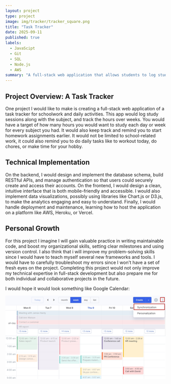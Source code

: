 ```yaml
---
layout: project
type: project
image: img/tracker/tracker_square.png
title: "Task Tracker"
date: 2025-09-11
published: true
labels:
  - JavaScipt
  - Git
  - SQL
  - Node.js
  - AWS
summary: "A full-stack web application that allows students to log study sessions, set goals, and track their productivity."
---
```


## Project Overview: A Task Tracker
One project I would like to make is creating a full-stack web application of a task tracker for schoolwork and daily activities. This app would log study sessions along with the subject, and track the hours over weeks. You would have a target of how many hours you would want to study each day or week for every subject you had. It would also keep track and remind you to start homework assignments earlier. It would not be limited to school-related work, it could also remind you to do daily tasks like to workout today, do chores, or make time for your hobby. 

## Technical Implementation
On the backend, I would design and implement the database schema, build RESTful APIs, and manage authentication so that users could securely create and access their accounts. On the frontend, I would design a clean, intuitive interface that is both mobile-friendly and accessible. I would also implement data visualizations, possibly using libraries like Chart.js or D3.js, to make the analytics engaging and easy to understand. Finally, I would handle deployment and maintenance, learning how to host the application on a platform like AWS, Heroku, or Vercel.

## Personal Growth
For this project I imagine I will gain valuable practice in writing maintainable code, and boost my organizational skills, setting clear milestones and using version control. I also think that i will improve my problem-solving skills since I would have to teach myself several new frameworks and tools. I would have to carefully troubleshoot my errors since I won't have a set of fresh eyes on the project. Completing this project would not only improve my technical expertise in full-stack development but also prepare me for both individual and collaborative projects in the future.

I would hope it would look something like Google Calendar:

<div class="text-center p-4">
  <img width="1000px" src="../img/tracker/tasks.png" class="img-thumbnail" >
</div>
